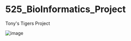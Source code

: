 # 525_BioInformatics_Project
Tony's Tigers Project 

![image](https://user-images.githubusercontent.com/82840682/231898034-b8a63de9-5683-49d7-aa08-0ad2a2c53a4f.png)
